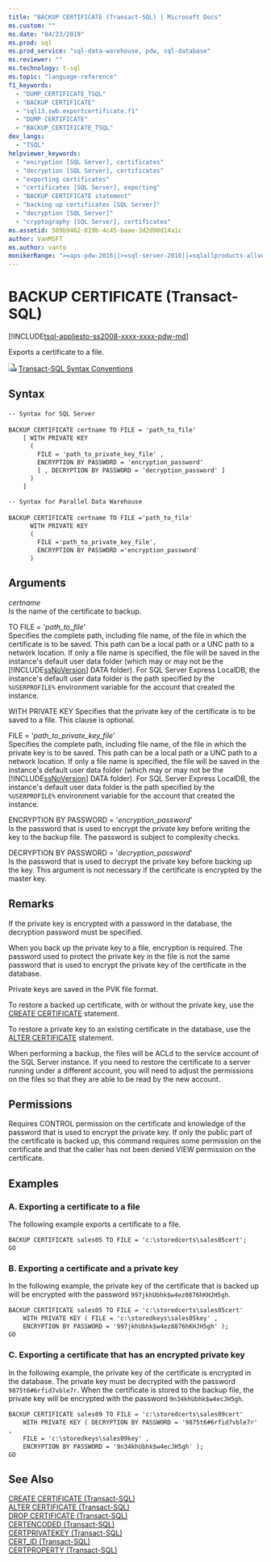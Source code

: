```yaml
---
title: "BACKUP CERTIFICATE (Transact-SQL) | Microsoft Docs"
ms.custom: ""
ms.date: "04/23/2019"
ms.prod: sql
ms.prod_service: "sql-data-warehouse, pdw, sql-database"
ms.reviewer: ""
ms.technology: t-sql
ms.topic: "language-reference"
f1_keywords: 
  - "DUMP_CERTIFICATE_TSQL"
  - "BACKUP CERTIFICATE"
  - "sql13.swb.exportcertificate.f1"
  - "DUMP CERTIFICATE"
  - "BACKUP_CERTIFICATE_TSQL"
dev_langs: 
  - "TSQL"
helpviewer_keywords: 
  - "encryption [SQL Server], certificates"
  - "decryption [SQL Server], certificates"
  - "exporting certificates"
  - "certificates [SQL Server], exporting"
  - "BACKUP CERTIFICATE statement"
  - "backing up certificates [SQL Server]"
  - "decryption [SQL Server]"
  - "cryptography [SQL Server], certificates"
ms.assetid: 509b9462-819b-4c45-baae-3d2d90d14a1c
author: VanMSFT
ms.author: vanto
monikerRange: ">=aps-pdw-2016||>=sql-server-2016||=sqlallproducts-allversions||>=sql-server-linux-2017"
---
```

# BACKUP CERTIFICATE (Transact-SQL)
[!INCLUDE[tsql-appliesto-ss2008-xxxx-xxxx-pdw-md](../../includes/tsql-appliesto-ss2008-xxxx-xxxx-pdw-md.md)]

  Exports a certificate to a file.  
  
 ![link icon](../../database-engine/configure-windows/media/topic-link.gif "link icon") [Transact-SQL Syntax Conventions](../../t-sql/language-elements/transact-sql-syntax-conventions-transact-sql.md)  
  
## Syntax  
  
```  
-- Syntax for SQL Server  
  
BACKUP CERTIFICATE certname TO FILE = 'path_to_file'  
    [ WITH PRIVATE KEY   
      (   
        FILE = 'path_to_private_key_file' ,  
        ENCRYPTION BY PASSWORD = 'encryption_password'   
        [ , DECRYPTION BY PASSWORD = 'decryption_password' ]   
      )   
    ]  
```  
  
```  
-- Syntax for Parallel Data Warehouse  
  
BACKUP CERTIFICATE certname TO FILE ='path_to_file'  
      WITH PRIVATE KEY   
      (   
        FILE ='path_to_private_key_file',  
        ENCRYPTION BY PASSWORD ='encryption_password'   
      )   
```  
  
## Arguments  
 *certname*  
 Is the name of the certificate to backup.

 TO FILE = '*path_to_file*'  
 Specifies the complete path, including file name, of the file in which the certificate is to be saved. This path can be a local path or a UNC path to a network location. If only a file name is specified, the file will be saved in the instance's default user data folder (which may or may not be the [!INCLUDE[ssNoVersion](../../includes/ssnoversion-md.md)] DATA folder). For SQL Server Express LocalDB, the instance's default user data folder is the path specified by the `%USERPROFILE%` environment variable for the account that created the instance.  

 WITH PRIVATE KEY
 Specifies that the private key of the certificate is to be saved to a file. This clause is optional.

 FILE = '*path_to_private_key_file*'  
 Specifies the complete path, including file name, of the file in which the private key is to be saved. This path can be a local path or a UNC path to a network location. If only a file name is specified, the file will be saved in the instance's default user data folder (which may or may not be the [!INCLUDE[ssNoVersion](../../includes/ssnoversion-md.md)] DATA folder). For SQL Server Express LocalDB, the instance's default user data folder is the path specified by the `%USERPROFILE%` environment variable for the account that created the instance.  

 ENCRYPTION BY PASSWORD = '*encryption_password*'  
 Is the password that is used to encrypt the private key before writing the key to the backup file. The password is subject to complexity checks.  
  
 DECRYPTION BY PASSWORD = '*decryption_password*'  
 Is the password that is used to decrypt the private key before backing up the key. This argument is not necessary if the certificate is encrypted by the master key. 
  
## Remarks  
 If the private key is encrypted with a password in the database, the decryption password must be specified.  
  
 When you back up the private key to a file, encryption is required. The password used to protect the private key in the file is not the same password that is used to encrypt the private key of the certificate in the database.  

 Private keys are saved in the PVK file format.

 To restore a backed up certificate, with or without the private key, use the [CREATE CERTIFICATE](../../t-sql/statements/create-certificate-transact-sql.md) statement.
 
 To restore a private key to an existing certificate in the database, use the [ALTER CERTIFICATE](../../t-sql/statements/alter-certificate-transact-sql.md) statement.
 
 When performing a backup, the files will be ACLd to the service account of the SQL Server instance. If you need to restore the certificate to a server running under a different account, you will need to adjust the permissions on the files so that they are able to be read by the new account. 
  
## Permissions  
 Requires CONTROL permission on the certificate and knowledge of the password that is used to encrypt the private key. If only the public part of the certificate is backed up, this command requires some permission on the certificate and that the caller has not been denied VIEW permission on the certificate.  
  
## Examples  
  
### A. Exporting a certificate to a file  
 The following example exports a certificate to a file.  
  
```  
BACKUP CERTIFICATE sales05 TO FILE = 'c:\storedcerts\sales05cert';  
GO  
```  
  
### B. Exporting a certificate and a private key  
 In the following example, the private key of the certificate that is backed up will be encrypted with the password `997jkhUbhk$w4ez0876hKHJH5gh`.  
  
```  
BACKUP CERTIFICATE sales05 TO FILE = 'c:\storedcerts\sales05cert'  
    WITH PRIVATE KEY ( FILE = 'c:\storedkeys\sales05key' ,   
    ENCRYPTION BY PASSWORD = '997jkhUbhk$w4ez0876hKHJH5gh' );  
GO  
```  
  
### C. Exporting a certificate that has an encrypted private key  
 In the following example, the private key of the certificate is encrypted in the database. The private key must be decrypted with the password `9875t6#6rfid7vble7r`. When the certificate is stored to the backup file, the private key will be encrypted with the password `9n34khUbhk$w4ecJH5gh`.  
  
```  
BACKUP CERTIFICATE sales09 TO FILE = 'c:\storedcerts\sales09cert'   
    WITH PRIVATE KEY ( DECRYPTION BY PASSWORD = '9875t6#6rfid7vble7r' ,  
    FILE = 'c:\storedkeys\sales09key' ,   
    ENCRYPTION BY PASSWORD = '9n34khUbhk$w4ecJH5gh' );  
GO  
```  
  
## See Also  
 [CREATE CERTIFICATE &#40;Transact-SQL&#41;](../../t-sql/statements/create-certificate-transact-sql.md)   
 [ALTER CERTIFICATE &#40;Transact-SQL&#41;](../../t-sql/statements/alter-certificate-transact-sql.md)   
 [DROP CERTIFICATE &#40;Transact-SQL&#41;](../../t-sql/statements/drop-certificate-transact-sql.md)  
 [CERTENCODED &#40;Transact-SQL&#41;](../../t-sql/functions/certencoded-transact-sql.md)  
 [CERTPRIVATEKEY &#40;Transact-SQL&#41;](../../t-sql/functions/certprivatekey-transact-sql.md)  
 [CERT_ID &#40;Transact-SQL&#41;](../../t-sql/functions/cert-id-transact-sql.md)  
 [CERTPROPERTY &#40;Transact-SQL&#41;](../../t-sql/functions/certproperty-transact-sql.md)  
  
  

